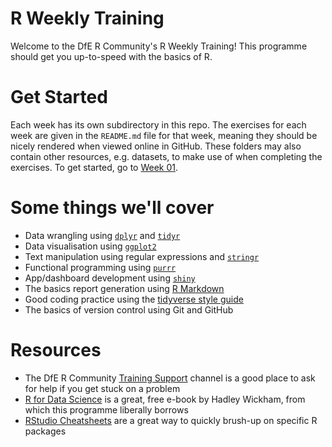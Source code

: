 # R Weekly Training

Welcome to the DfE R Community's R Weekly Training! This programme
should get you up-to-speed with the basics of R.

# Get Started

Each week has its own subdirectory in this repo. The exercises for each
week are given in the `README.md` file for that week, meaning they
should be nicely rendered when viewed online in GitHub. 
These folders may also contain other resources, e.g. datasets,
to make use of when completing the exercises. To get started, go to
[Week 01](https://dfe-gov-uk.visualstudio.com/Training-Repositories/_git/R-Weekly-Training?path=/week-01-getting-started&version=GBmain&_a=contents).

# Some things we'll cover

-   Data wrangling using [`dplyr`](https://dplyr.tidyverse.org/) and
    [`tidyr`](https://tidyr.tidyverse.org/)
-   Data visualisation using [`ggplot2`](https://ggplot2.tidyverse.org/)
-   Text manipulation using regular expressions and
    [`stringr`](https://stringr.tidyverse.org/)
-   Functional programming using [`purrr`](https://purrr.tidyverse.org/)
-   App/dashboard development using
    [`shiny`](https://shiny.rstudio.com/)
-   The basics report generation using [R Markdown](https://rmarkdown.rstudio.com/)
-   Good coding practice using the [tidyverse style guide](https://style.tidyverse.org/)
-   The basics of version control using Git and GitHub

# Resources

-   The DfE R Community [Training
    Support](https://teams.microsoft.com/l/channel/19%3a1c926bdbecf94b8b8d7e303670f98bc2%40thread.skype/Training%2520Support?groupId=b95c605d-8fbc-4e4d-9a76-2f7d1c55e70a&tenantId=fad277c9-c60a-4da1-b5f3-b3b8b34a82f9)
    channel is a good place to ask for help if you get stuck on a
    problem
-   [R for Data Science](https://r4ds.had.co.nz/) is a great, free
    e-book by Hadley Wickham, from which this programme liberally
    borrows
-   [RStudio
    Cheatsheets](https://www.rstudio.com/resources/cheatsheets/#) are a
    great way to quickly brush-up on specific R packages
